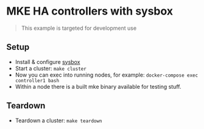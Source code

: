 # MKE HA controllers with sysbox

> This example is targeted for development use

## Setup

* Install & configure [sysbox](https://github.com/nestybox/sysbox)
* Start a cluster: `make cluster`
* Now you can exec into running nodes, for example: `docker-compose exec controller1 bash`
* Within a node there is a built mke binary available for testing stuff.


## Teardown

* Teardown a cluster: `make teardown`
